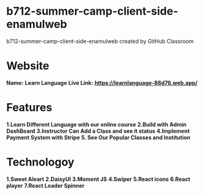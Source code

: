 # b712-summer-camp-client-side-enamulweb
b712-summer-camp-client-side-enamulweb created by GitHub Classroom


# Website
**Name:**   **Learn Language**
**Live Link:**    **https://learnlanguage-88d76.web.app/**

# Features
**1.Learn Different Language with our online course**
**2.Build with Admin DashBoard**
**3.Instructor Can Add a Class and see it status**
**4.Implement Payment System with Stripe**
**5. See Our Popular Classes and Institution**

# Technologoy
**1.Sweet Aleart**
**2.DaisyUI**
**3.Moment JS**
**4.Swiper**
**5.React icons**
**6.React player**
**7.React Loader Spinner**



